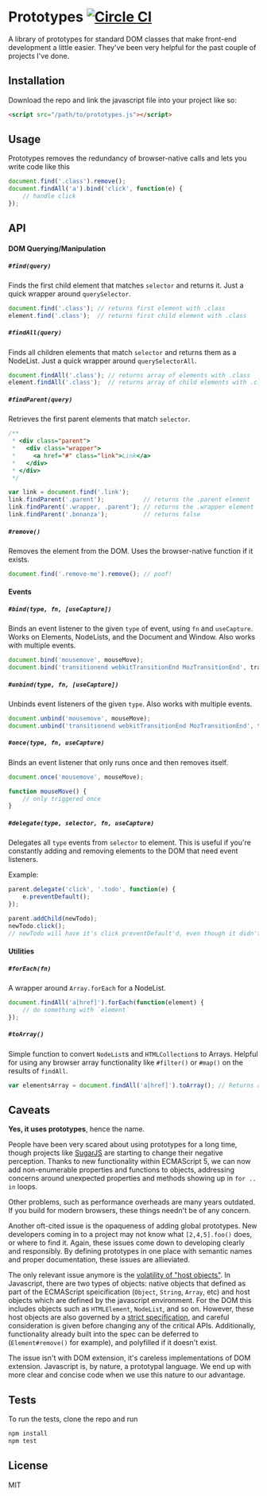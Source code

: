 # Prototypes [![Circle CI](https://circleci.com/gh/rosszurowski/prototypes.svg?style=svg&circle-token=fefa1c159577625b6f3035b52701f4c19ced961f)](https://circleci.com/gh/rosszurowski/prototypes)

A library of prototypes for standard DOM classes that make front-end development a little easier. They've been very helpful for the past couple of projects I've done.

## Installation

Download the repo and link the javascript file into your project like so:
```html
<script src="/path/to/prototypes.js"></script>
```

## Usage

Prototypes removes the redundancy of browser-native calls and lets you write code like this
```javascript
document.find('.class').remove();
document.findAll('a').bind('click', function(e) {
	// handle click
});
```

## API

#### DOM Querying/Manipulation

##### `#find(query)`

Finds the first child element that matches `selector` and returns it. Just a quick wrapper around `querySelector`.

```javascript
document.find('.class'); // returns first element with .class
element.find('.class');  // returns first child element with .class
```

##### `#findAll(query)`

Finds all children elements that match `selector` and returns them as a NodeList. Just a quick wrapper around `querySelectorAll`.

```javascript
document.findAll('.class'); // returns array of elements with .class
element.findAll('.class');  // returns array of child elements with .class
```

##### `#findParent(query)`

Retrieves the first parent elements that match `selector`.

```javascript
/**
 * <div class="parent">
 *   <div class="wrapper">
 *     <a href="#" class="link">Link</a>
 *   </div>
 * </div>
 */

var link = document.find('.link');
link.findParent('.parent');           // returns the .parent element
link.findParent('.wrapper, .parent'); // returns the .wrapper element
link.findParent('.bonanza');          // returns false
```

##### `#remove()`

Removes the element from the DOM. Uses the browser-native function if it exists.

```javascript
document.find('.remove-me').remove(); // poof!
```

#### Events

##### `#bind(type, fn, [useCapture])`

Binds an event listener to the given `type` of event, using `fn` and `useCapture`. Works on Elements, NodeLists, and the Document and Window. Also works with multiple events.

```javascript
document.bind('mousemove', mouseMove);
document.bind('transitionend webkitTransitionEnd MozTransitionEnd', transitionEnd);
```

##### `#unbind(type, fn, [useCapture])`

Unbinds event listeners of the given `type`. Also works with multiple events.

```javascript
document.unbind('mousemove', mouseMove);
document.unbind('transitionend webkitTransitionEnd MozTransitionEnd', transitionEnd);
```

##### `#once(type, fn, useCapture)`

Binds an event listener that only runs once and then removes itself.

```javascript
document.once('mousemove', mouseMove);

function mouseMove() {
	// only triggered once
}

```

##### `#delegate(type, selector, fn, useCapture)`

Delegates all `type` events from `selector` to element. This is useful if you're constantly adding and removing elements to the DOM that need event listeners.

Example:
```javascript
parent.delegate('click', '.todo', function(e) {
	e.preventDefault();
});

parent.addChild(newTodo);
newTodo.click();
// newTodo will have it's click preventDefault'd, even though it didn't exist when we assigned the listener
```

#### Utilities

##### `#forEach(fn)`

A wrapper around `Array.forEach` for a NodeList.

```javascript
document.findAll('a[href]').forEach(function(element) {
	// do something with `element`
});
```

##### `#toArray()`

Simple function to convert `NodeList`s and `HTMLCollection`s to Arrays. Helpful for using any browser array functionality like `#filter()` or `#map()` on the results of `findAll`.

```javascript
var elementsArray = document.findAll('a[href]').toArray(); // Returns an Array rather than the usual NodeList
```

## Caveats

**Yes, it uses prototypes**, hence the name.

People have been very scared about using prototypes for a long time, though projects like [SugarJS](http://sugarjs.com) are starting to change their negative perception. Thanks to new functionality within ECMAScript 5, we can now add non-enumerable properties and functions to objects, addressing concerns around unexpected properties and methods showing up in `for .. in` loops.

Other problems, such as performance overheads are many years outdated. If you build for modern browsers, these things needn't be of any concern.

Another oft-cited issue is the opaqueness of adding global prototypes. New developers coming in to a project may not know what `[2,4,5].foo()` does, or where to find it. Again, these issues come down to developing clearly and responsibly. By defining prototypes in one place with semantic names and proper documentation, these issues are allieviated.

The only relevant issue anymore is the [volatility of "host objects"](http://sugarjs.com/native#modifying_host_objects). In Javascript, there are two types of objects: native objects that defined as part of the ECMAScript speicification (`Object`, `String`, `Array`, etc) and host objects which are defined by the javascript environment. For the DOM this includes objects such as `HTMLElement`, `NodeList`, and so on. However, these host objects are also governed by a [strict specification](http://www.w3.org/TR/dom/), and careful consideration is given before changing any of the critical APIs. Additionally, functionality already built into the spec can be deferred to (`Element#remove()` for example), and polyfilled if it doesn't exist.

The issue isn't with DOM extension, it's careless implementations of DOM extension. Javascript is, by nature, a prototypal language. We end up with more clear and concise code when we use this nature to our advantage.


## Tests

To run the tests, clone the repo and run

```bash
npm install
npm test
```

## License

MIT